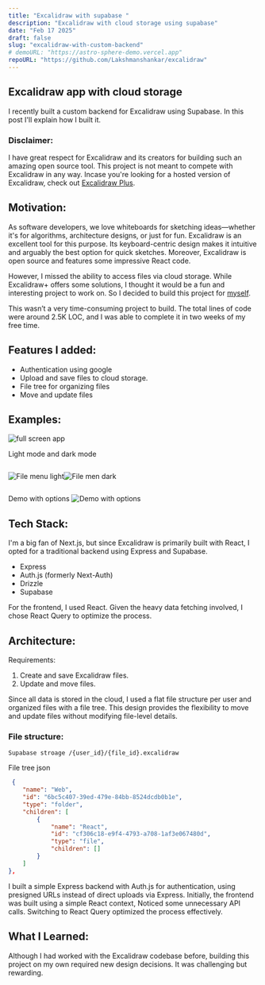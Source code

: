 ```yaml
---
title: "Excalidraw with supabase "
description: "Excalidraw with cloud storage using supabase"
date: "Feb 17 2025"
draft: false
slug: "excalidraw-with-custom-backend"
# demoURL: "https://astro-sphere-demo.vercel.app"
repoURL: "https://github.com/Lakshmanshankar/excalidraw"
---
```



## Excalidraw app with cloud storage

I recently built a custom backend for Excalidraw using Supabase. In this post I'll explain how I built it.


### Disclaimer:
I have great respect for Excalidraw and its creators for building such an amazing open source tool. This project is not meant to compete with Excalidraw in any way. Incase you're looking for a hosted version of Excalidraw, check out [Excalidraw Plus](https://plus.excalidraw.com/).


## Motivation:

As software developers, we love whiteboards for sketching ideas—whether it's for algorithms, architecture designs, or just for fun. Excalidraw is an excellent tool for this purpose. Its keyboard-centric design makes it intuitive and arguably the best option for quick sketches. Moreover, Excalidraw is open source and features some impressive React code.

However, I missed the ability to access files via cloud storage. While Excalidraw+ offers some solutions, I thought it would be a fun and interesting project to work on. So I decided to build this project for <u>myself</u>.

This wasn’t a very time-consuming project to build. The total lines of code were around 2.5K LOC, and I was able to complete it in two weeks of my free time.


## Features I added:

- Authentication using google
- Upload and save files to cloud storage.
- File tree for organizing files
- Move and update files


## Examples:
![full screen app](https://invk935vtx.ufs.sh/f/WLuidxolfrXgVBfHk1XJbXMIKyj2N1RgvU3QkWLCZHO4YG68)

Light mode and dark mode
<div style="display: flex;">

![File menu light](https://invk935vtx.ufs.sh/f/WLuidxolfrXgVdpTMdXJbXMIKyj2N1RgvU3QkWLCZHO4YG68)


![File men dark](https://invk935vtx.ufs.sh/f/WLuidxolfrXgSxHYlj4k3r9RIhTMPOVali4tCfGFyeu2HA1Q)
</div>

Demo with options
![Demo with options](https://invk935vtx.ufs.sh/f/WLuidxolfrXgPLUIXMiPDzFy6VLCw4rnE29cGlN3aYfI1hZ7)


## Tech Stack:

I'm a big fan of Next.js, but since Excalidraw is primarily built with React, I opted for a traditional backend using Express and Supabase.

- Express
- Auth.js (formerly Next-Auth)
- Drizzle
- Supabase

For the frontend, I used React. Given the heavy data fetching involved, I chose React Query to optimize the process.

## Architecture:
Requirements:

1. Create and save Excalidraw files.
2. Update and move files.

Since all data is stored in the cloud, I used a flat file structure per user and organized files with a file tree. This design provides the flexibility to move and update files without modifying file-level details.

### File structure:

```
Supabase stroage /{user_id}/{file_id}.excalidraw
```

File tree json

```json
 {
    "name": "Web",
    "id": "6bc5c407-39ed-479e-84bb-8524dcdb0b1e",
    "type": "folder",
    "children": [
        {
            "name": "React",
            "id": "cf306c18-e9f4-4793-a708-1af3e067480d",
            "type": "file",
            "children": []
        }
    ]
},
```

I built a simple Express backend with Auth.js for authentication, using presigned URLs instead of direct uploads via Express. Initially, the frontend was built using a simple React context, Noticed some unnecessary API calls. Switching to React Query optimized the process effectively.

## What I Learned:

Although I had worked with the Excalidraw codebase before, building this project on my own required new design decisions. It was challenging but rewarding.
